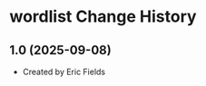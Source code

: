 wordlist Change History
====================

1.0 (2025-09-08)
----------------
* Created by Eric Fields
